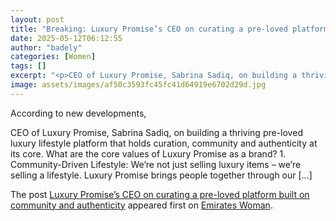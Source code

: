 ```yaml
---
layout: post
title: "Breaking: Luxury Promise’s CEO on curating a pre-loved platform built on community and authenticity"
date: 2025-05-12T06:12:55
author: "badely"
categories: [Women]
tags: []
excerpt: "<p>CEO of Luxury Promise, Sabrina Sadiq, on building a thriving pre-loved luxury lifestyle platform that holds curation, community and authenticity at"
image: assets/images/af50c3593fc45fc41d64919e6702d29d.jpg
---
```


According to new developments, <p>CEO of Luxury Promise, Sabrina Sadiq, on building a thriving pre-loved luxury lifestyle platform that holds curation, community and authenticity at its core. What are the core values of Luxury Promise as a brand? 1. Community-Driven Lifestyle: We’re not just selling luxury items – we’re selling a lifestyle. Luxury Promise brings people together through our [&#8230;]</p>
<p>The post <a href="https://emirateswoman.com/luxury-promises-ceo-on-curating-a-pre-loved-platform-built-on-community-and-authenticity/" rel="nofollow">Luxury Promise&#8217;s CEO on curating a pre-loved platform built on community and authenticity</a> appeared first on <a href="https://emirateswoman.com" rel="nofollow">Emirates Woman</a>.</p>

